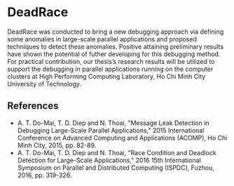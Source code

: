 # DeadRace
DeadRace was conducted to bring a new debugging approach via defining some anomalies in large-scale parallel applications and proposed techniques to detect these anomalies. Positive attaining preliminary results have shown the potential of futher developing for this debugging method. 
For practical contribution, our thesis’s research results will be utilized to support the debugging in parallel applications running on the computer clusters at High Performing Computing Laboratory, Ho Chi Minh City University of Technology.
## References
- A. T. Do-Mai, T. D. Diep and N. Thoai, "Message Leak Detection in Debugging Large-Scale Parallel Applications," 2015 International Conference on Advanced Computing and Applications (ACOMP), Ho Chi Minh City, 2015, pp. 82-89.
- A. T. Do-Mai, T. D. Diep and N. Thoai, "Race Condition and Deadlock Detection for Large-Scale Applications," 2016 15th International Symposium on Parallel and Distributed Computing (ISPDC), Fuzhou, 2016, pp. 319-326.
